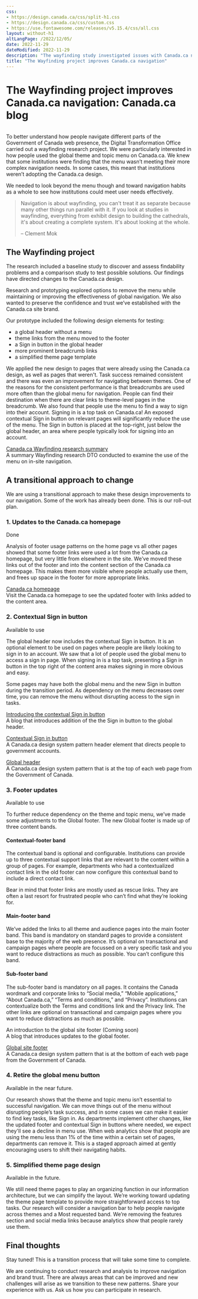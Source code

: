 ```yaml
---
css:
- https://design.canada.ca/css/split-h1.css
- https://design.canada.ca/css/custom.css
- https://use.fontawesome.com/releases/v5.15.4/css/all.css
layout: without-h1
altLangPage: /2022/12/05/
date: 2022-11-29
dateModified: 2022-11-29
description: "The wayfinding study investigated issues with Canada.ca navigation and informed changes to improve navigation and simplify the adoption of the Canada.ca design for departments and agencies.  The main improvements include the introduction of a new sign in button, removing the menu button, a contextual footer band, a main footer band with themes, and a simplified design for the theme page."
title: "The Wayfinding project improves Canada.ca navigation"
---
```

<h1 property="name" id="wb-cont" dir="ltr"><span class="stacked"><span>The Wayfinding project improves Canada.ca navigation</span>: <span>Canada.ca blog</span></span></h1>
<div class="row"><div class="col-md-8">
<img src="/images/thumbs/2022-11-29.png" class="img-responsive" alt="" />
  </div>  
  </div>
<p class="mrgn-tp-lg">To better understand how people navigate different parts of the Government of Canada web presence, the Digital Transformation Office carried out a wayfinding research project.  We were particularly interested in how people used the global theme and topic menu on Canada.ca.  We knew that some institutions were finding that the menu wasn’t meeting their more complex navigation needs.   In some cases, this meant that institutions weren’t adopting the Canada.ca design.</p>

<p>We needed to look beyond the menu though and toward navigation habits as a whole to see how institutions could meet user needs effectively.</p>

<blockquote class="mrgn-tp-lg">
  <p>Navigation is about wayfinding, you can't treat it as separate because many other things run parallel with it. If you look at studies in wayfinding, everything from exhibit design to building the cathedrals, it's about creating a complete system. It's about looking at the whole.</p>

  <p>– Clement Mok</p>
</blockquote>

<h2>The Wayfinding project</h2>
<p>The research included a baseline study to discover and assess findability problems and a comparison study to test possible solutions. Our findings have directed changes to the Canada.ca design.</p>
<p>Research and prototyping explored options to remove the menu while maintaining or improving the effectiveness of global navigation.  We also wanted to preserve the confidence and trust we’ve established with the Canada.ca site brand.</p>
<p>Our prototype included the following design elements for testing:</p>
<ul>
  <li>a global header without a menu</li>
   <li>theme links from the menu moved to the footer</li>
   <li>a Sign in button in the global header</li>
   <li>more prominent breadcrumb links</li>
   <li>a simplified theme page template</li>
</ul>
<p>We applied the new design to pages that were already using the Canada.ca design, as well as pages that weren't. Task success remained consistent and there was even an improvement for navigating between themes.  One of the reasons for the consistent performance is that breadcrumbs are used more often than the global menu for navigation.  People can find their destination when there are clear links to theme-level pages in the breadcrumb.  We also found that people use the menu to find a way to sign into their account.  Signing in is a top task on Canada.ca!  An exposed contextual Sign in button on relevant pages will significantly reduce the use of the menu.  The Sign in button is placed at the top-right, just below the global header, an area where people typically look for signing into an account.</p>

<div class="well col-md-8 mrgn-tp-lg mrgn-bttm-lg">
  <div class="panel-bodye small">
<p><a href="#">Canada.ca Wayfinding research summary</a><br>
 A summary Wayfinding research DTO conducted to examine the use of the menu on in-site navigation.</p>
 </div>
</div>
<h2 class="mrgn-tp-lg">A transitional approach to change</h2>
<p>We are using a transitional approach to make these design improvements to our navigation.  Some of the work has already been done. This is our roll-out plan.</p>
<h3>1. Updates to the Canada.ca homepage</h3>
<p><span class="fas fa-check text-success mrgn-rght-sm"></span> Done</p>
<p>Analysis of footer usage patterns on the home page vs all other pages showed that some footer links were used a lot from the Canada.ca homepage, but very little from elsewhere in the site. We’ve moved these links out of the footer and into the content section of the Canada.ca homepage. This makes them more visible where people actually use them, and frees up space in the footer for more appropriate links.</p>

<div class="well col-md-8 mrgn-tp-lg mrgn-bttm-lg">
  <div class="panel-bodye small">
<p><a href="https://www.canada.ca/en.html">Canada.ca homepage</a><br>
 Visit the Canada.ca homepage to see the updated footer with links added to the content area.</p>
 </div>
</div>
<h3 class="mrgn-tp-lg">2. Contextual Sign in button</h3>
<p><span class="fas fa-check text-success mrgn-rght-sm"></span> Available to use</p>
<p>The global header now includes the contextual Sign in button.  It is an optional element to be used on pages where people are likely looking to sign in to an account.  We saw that a lot of people used the global menu to access a sign in page.  When signing in is a top task, presenting a Sign in button in the top right of the content area makes signing in more obvious and easy.</p> 
<p>Some pages may have both the global menu and the new Sign in button during the transition period.  As dependency on the menu decreases over time, you can remove the menu without disrupting access to the sign in tasks.</p> 
<div class="well col-md-8 mrgn-tp-lg mrgn-bttm-lg">
  <div class="panel-bodye small">
<p><a href="https://blog.canada.ca/2022/09/23/introducing-contextual-sign-in-button">Introducing the contextual Sign in button</a><br>
 A blog that introduces addition of the the Sign in button to the global header.</p>
    <p><a href="https://design.canada.ca/common-design-patterns/contextual-signin.html">Contextual Sign in button</a><br>
 A Canada.ca design system pattern header element that directs people to government accounts.</p>
    <p><a href="https://design.canada.ca/common-design-patterns/global-header.html">Global header</a><br>
  A Canada.ca design system pattern that is at the top of each web page from the Government of Canada.</p>
 </div>
</div>
<h3 class="mrgn-tp-lg">3. Footer updates</h3>
<p><span class="fas fa-check text-success mrgn-rght-sm"></span> Available to use</p>
<p>To further reduce dependency on the theme and topic menu, we’ve made some adjustments to the Global footer. The new Global footer is made up of three content bands.</p>  
<h4>Contextual-footer band</h4>
<p>The contextual band is optional and configurable.  Institutions can provide up to three contextual support links that are relevant to the content within a  group of pages. For example, departments who had a contextualized contact link in the old footer can now configure this contextual band to include a direct contact link.</p>   
<p>Bear in mind that footer links are mostly used as rescue links. They are often a last resort for frustrated people who can’t find what they’re looking for.</p>  
<h4>Main-footer band</h4>
<p>We’ve added the links to all theme and audience pages into the main footer band. This band is mandatory on standard pages to provide a consistent base to the majority of the web presence. It’s optional on transactional and campaign pages where people are focussed on a very specific task and you want to reduce distractions as much as possible.  You can’t configure this band.</p>  
<h4>Sub-footer band</h4>
<p>The sub-footer band is mandatory on all pages.  It contains the Canada wordmark and corporate links to “Social media,” “Mobile applications,” “About Canada.ca,” “Terms and conditions,” and “Privacy”. Institutions can contextualize both the Terms and conditions link and the Privacy link. The other links are optional on transactional and campaign pages where you want to reduce distractions as much as possible.</p> 
<div class="well col-md-8 mrgn-tp-lg mrgn-bttm-lg">
  <div class="panel-bodye small">
<p>An introduction to the global site footer (Coming soon)<br>
 A blog that introduces updates to the global footer.</p>
    <p><a href="https://design.canada.ca/common-design-patterns/site-footer.html">Global site footer</a><br>
  A Canada.ca design system pattern that is at the bottom of each web page from the Government of Canada.</p>
 </div>
</div>
<h3 class="mrgn-tp-lg">4. Retire the global menu button</h3>
<p><span class="fas fa-circle text-warning mrgn-rght-sm"></span> Available in the near future.</p>
<p>Our research shows that the theme and topic menu isn’t essential to successful navigation. We can move things out of the menu without disrupting people’s task success, and in some cases we can make it easier to find key tasks, like Sign in.  As departments implement other changes, like the updated footer and contextual Sign in buttons where needed, we expect they'll see a decline in menu use. When web analytics show that people are using the menu less than 1% of the time within a certain set of pages, departments can remove it. This is a staged approach aimed at gently encouraging users to shift their navigating habits.</p>
<h3 class="mrgn-tp-lg">5. Simplified theme page design</h3>
<p><span class="fas fa-circle text-warning mrgn-rght-sm"></span> Available in the future.</p>
<p>We still need theme pages to play an organizing function in our information architecture, but we can simplify the layout. We’re working toward updating the theme page template to provide more straightforward access to top tasks.  Our research will consider a navigation bar to help people navigate across themes and a Most requested band.   We’re removing the features section and social media links because analytics show that people rarely use them.</p>
<h2>Final thoughts</h2>
<p>Stay tuned!  This is a transition process that will take some time to complete.</p>
<p>We are continuing to conduct research and analysis to improve navigation and brand trust.   There are always areas that can be improved and new challenges will arise as we transition to these new patterns.  Share your experience with us.  Ask us how you can participate in research.</p>

